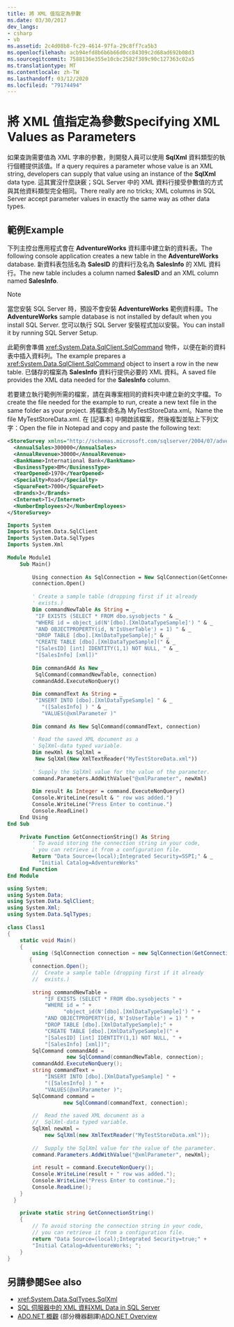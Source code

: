 ```yaml
---
title: 將 XML 值指定為參數
ms.date: 03/30/2017
dev_langs:
- csharp
- vb
ms.assetid: 2c4d08b8-fc29-4614-97fa-29c8ff7ca5b3
ms.openlocfilehash: acb94efd8b6b6b66d0cc84309c2d68ad692b08d3
ms.sourcegitcommit: 7588136e355e10cbc2582f389c90c127363c02a5
ms.translationtype: MT
ms.contentlocale: zh-TW
ms.lasthandoff: 03/12/2020
ms.locfileid: "79174494"
---
```

# <a name="specifying-xml-values-as-parameters"></a><span data-ttu-id="9b591-102">將 XML 值指定為參數</span><span class="sxs-lookup"><span data-stu-id="9b591-102">Specifying XML Values as Parameters</span></span>
<span data-ttu-id="9b591-103">如果查詢需要值為 XML 字串的參數，則開發人員可以使用 **SqlXml** 資料類型的執行個體提供該值。</span><span class="sxs-lookup"><span data-stu-id="9b591-103">If a query requires a parameter whose value is an XML string, developers can supply that value using an instance of the **SqlXml** data type.</span></span> <span data-ttu-id="9b591-104">這其實沒什麼訣竅；SQL Server 中的 XML 資料行接受參數值的方式與其他資料類型完全相同。</span><span class="sxs-lookup"><span data-stu-id="9b591-104">There really are no tricks; XML columns in SQL Server accept parameter values in exactly the same way as other data types.</span></span>  
  
## <a name="example"></a><span data-ttu-id="9b591-105">範例</span><span class="sxs-lookup"><span data-stu-id="9b591-105">Example</span></span>  
 <span data-ttu-id="9b591-106">下列主控台應用程式會在 **AdventureWorks** 資料庫中建立新的資料表。</span><span class="sxs-lookup"><span data-stu-id="9b591-106">The following console application creates a new table in the **AdventureWorks** database.</span></span> <span data-ttu-id="9b591-107">新資料表包括名為 **SalesID** 的資料行及名為 **SalesInfo** 的 XML 資料行。</span><span class="sxs-lookup"><span data-stu-id="9b591-107">The new table includes a column named **SalesID** and an XML column named **SalesInfo**.</span></span>  
  
> [!NOTE]
> <span data-ttu-id="9b591-108">當您安裝 SQL Server 時，預設不會安裝 **AdventureWorks** 範例資料庫。</span><span class="sxs-lookup"><span data-stu-id="9b591-108">The **AdventureWorks** sample database is not installed by default when you install SQL Server.</span></span> <span data-ttu-id="9b591-109">您可以執行 SQL Server 安裝程式加以安裝。</span><span class="sxs-lookup"><span data-stu-id="9b591-109">You can install it by running SQL Server Setup.</span></span>  
  
 <span data-ttu-id="9b591-110">此範例會準備 <xref:System.Data.SqlClient.SqlCommand> 物件，以便在新的資料表中插入資料列。</span><span class="sxs-lookup"><span data-stu-id="9b591-110">The example prepares a <xref:System.Data.SqlClient.SqlCommand> object to insert a row in the new table.</span></span> <span data-ttu-id="9b591-111">已儲存的檔案為 **SalesInfo** 資料行提供必要的 XML 資料。</span><span class="sxs-lookup"><span data-stu-id="9b591-111">A saved file provides the XML data needed for the **SalesInfo** column.</span></span>  
  
 <span data-ttu-id="9b591-112">若要建立執行範例所需的檔案，請在與專案相同的資料夾中建立新的文字檔。</span><span class="sxs-lookup"><span data-stu-id="9b591-112">To create the file needed for the example to run, create a new text file in the same folder as your project.</span></span> <span data-ttu-id="9b591-113">將檔案命名為 MyTestStoreData.xml。</span><span class="sxs-lookup"><span data-stu-id="9b591-113">Name the file MyTestStoreData.xml.</span></span> <span data-ttu-id="9b591-114">在 [記事本] 中開啟該檔案，然後複製並貼上下列文字：</span><span class="sxs-lookup"><span data-stu-id="9b591-114">Open the file in Notepad and copy and paste the following text:</span></span>  
  
```xml  
<StoreSurvey xmlns="http://schemas.microsoft.com/sqlserver/2004/07/adventure-works/StoreSurvey">  
  <AnnualSales>300000</AnnualSales>  
  <AnnualRevenue>30000</AnnualRevenue>  
  <BankName>International Bank</BankName>  
  <BusinessType>BM</BusinessType>  
  <YearOpened>1970</YearOpened>  
  <Specialty>Road</Specialty>  
  <SquareFeet>7000</SquareFeet>  
  <Brands>3</Brands>  
  <Internet>T1</Internet>  
  <NumberEmployees>2</NumberEmployees>  
</StoreSurvey>  
```  
  
```vb  
Imports System  
Imports System.Data.SqlClient  
Imports System.Data.SqlTypes  
Imports System.Xml  
  
Module Module1  
    Sub Main()  
  
        Using connection As SqlConnection = New SqlConnection(GetConnectionString())  
        connection.Open()  
  
        ' Create a sample table (dropping first if it already  
        ' exists.)  
        Dim commandNewTable As String = _  
         "IF EXISTS (SELECT * FROM dbo.sysobjects " & _  
         "WHERE id = object_id(N'[dbo].[XmlDataTypeSample]') " & _  
         "AND OBJECTPROPERTY(id, N'IsUserTable') = 1) " & _  
         "DROP TABLE [dbo].[XmlDataTypeSample];" & _  
         "CREATE TABLE [dbo].[XmlDataTypeSample](" & _  
         "[SalesID] [int] IDENTITY(1,1) NOT NULL, " & _  
         "[SalesInfo] [xml])"  
  
        Dim commandAdd As New _  
         SqlCommand(commandNewTable, connection)  
        commandAdd.ExecuteNonQuery()  
  
        Dim commandText As String = _  
         "INSERT INTO [dbo].[XmlDataTypeSample] " & _  
           "([SalesInfo] ) " & _  
           "VALUES(@xmlParameter )"  
  
        Dim command As New SqlCommand(commandText, connection)  
  
        ' Read the saved XML document as a
        ' SqlXml-data typed variable.  
        Dim newXml As SqlXml = _  
         New SqlXml(New XmlTextReader("MyTestStoreData.xml"))  
  
        ' Supply the SqlXml value for the value of the parameter.  
        command.Parameters.AddWithValue("@xmlParameter", newXml)  
  
        Dim result As Integer = command.ExecuteNonQuery()  
        Console.WriteLine(result & " row was added.")  
        Console.WriteLine("Press Enter to continue.")  
        Console.ReadLine()  
    End Using  
End Sub  
  
    Private Function GetConnectionString() As String  
        ' To avoid storing the connection string in your code,
        ' you can retrieve it from a configuration file.
        Return "Data Source=(local);Integrated Security=SSPI;" & _  
          "Initial Catalog=AdventureWorks"  
    End Function  
End Module  
```  
  
```csharp  
using System;  
using System.Data;  
using System.Data.SqlClient;  
using System.Xml;  
using System.Data.SqlTypes;  
  
class Class1  
{  
    static void Main()  
    {  
        using (SqlConnection connection = new SqlConnection(GetConnectionString()))  
       {  
        connection.Open();  
        //  Create a sample table (dropping first if it already  
        //  exists.)  
  
        string commandNewTable =
            "IF EXISTS (SELECT * FROM dbo.sysobjects " +
            "WHERE id = " +  
                  "object_id(N'[dbo].[XmlDataTypeSample]') " +
            "AND OBJECTPROPERTY(id, N'IsUserTable') = 1) " +
            "DROP TABLE [dbo].[XmlDataTypeSample];" +
            "CREATE TABLE [dbo].[XmlDataTypeSample](" +
            "[SalesID] [int] IDENTITY(1,1) NOT NULL, " +
            "[SalesInfo] [xml])";  
        SqlCommand commandAdd =
                   new SqlCommand(commandNewTable, connection);  
        commandAdd.ExecuteNonQuery();  
        string commandText =
            "INSERT INTO [dbo].[XmlDataTypeSample] " +
            "([SalesInfo] ) " +
            "VALUES(@xmlParameter )";  
        SqlCommand command =
                  new SqlCommand(commandText, connection);  
  
        //  Read the saved XML document as a
        //  SqlXml-data typed variable.  
        SqlXml newXml =
            new SqlXml(new XmlTextReader("MyTestStoreData.xml"));  
  
        //  Supply the SqlXml value for the value of the parameter.  
        command.Parameters.AddWithValue("@xmlParameter", newXml);  
  
        int result = command.ExecuteNonQuery();  
        Console.WriteLine(result + " row was added.");  
        Console.WriteLine("Press Enter to continue.");  
        Console.ReadLine();  
    }  
  }  
  
    private static string GetConnectionString()  
    {  
        // To avoid storing the connection string in your code,
        // you can retrieve it from a configuration file.
        return "Data Source=(local);Integrated Security=true;" +  
        "Initial Catalog=AdventureWorks; ";  
    }  
}  
```  
  
## <a name="see-also"></a><span data-ttu-id="9b591-115">另請參閱</span><span class="sxs-lookup"><span data-stu-id="9b591-115">See also</span></span>

- <xref:System.Data.SqlTypes.SqlXml>
- [<span data-ttu-id="9b591-116">SQL 伺服器中的 XML 資料</span><span class="sxs-lookup"><span data-stu-id="9b591-116">XML Data in SQL Server</span></span>](xml-data-in-sql-server.md)
- <span data-ttu-id="9b591-117">[ADO.NET 概觀](../ado-net-overview.md) \(部分機器翻譯\)</span><span class="sxs-lookup"><span data-stu-id="9b591-117">[ADO.NET Overview](../ado-net-overview.md)</span></span>

